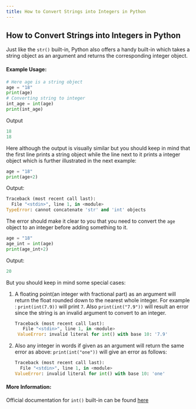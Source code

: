 ```yaml
---
title: How to Convert Strings into Integers in Python
---
```

## How to Convert Strings into Integers in Python

Just like the `str()` built-in, Python also offers a handy built-in which takes a string object as an argument and returns the corresponding integer object.

#### Example Usage:

```py
# Here age is a string object
age = "18"
print(age)
# Converting string to integer
int_age = int(age)
print(int_age)
```
Output
```py
18
18
```
Here although the output is visually similar but you should keep in mind that the first line prints a string object while the line next to it prints a integer object which is further illustrated in the next example:

```py
age = "18"
print(age+2)
```
Output:
```py
Traceback (most recent call last):
  File "<stdin>", line 1, in <module>
TypeError: cannot concatenate 'str' and 'int' objects
````
The error should make it clear to you that you need to convert the `age` object to an integer before adding something to it.

```py
age = "18"
age_int = int(age)
print(age_int+2)
```
Output:
```py
20
```

But you should keep in mind some special cases:

1. A floating point(an integer with fractional part) as an argument will return the float rounded down to the nearest whole integer.
   For example : `print(int(7.9))` will print `7`.
   Also `print(int("7.9"))` will result an error since the string is an invalid argument to convert to an integer.

   ```py
   Traceback (most recent call last):
      File "<stdin>", line 1, in <module>
    ValueError: invalid literal for int() with base 10: '7.9'
   ```

2. Also any integer in words if given as an argument will return the same error as above:
   `print(int("one"))` will give an error as follows:
   
    ```py
    Traceback (most recent call last):
      File "<stdin>", line 1, in <module>
    ValueError: invalid literal for int() with base 10: 'one'
    ```

#### More Information:
Official documentation for `int()` built-in can be found <a href='https://docs.python.org/3.6/library/functions.html#int' target='_blank' rel='nofollow'>here</a>


